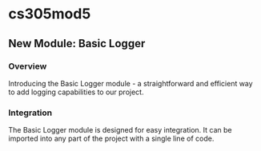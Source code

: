 # cs305mod5

## New Module: Basic Logger
### Overview
Introducing the Basic Logger module - a straightforward and efficient way to add logging capabilities to our project. 

### Integration
The Basic Logger module is designed for easy integration. It can be imported into any part of the project with a single line of code.

